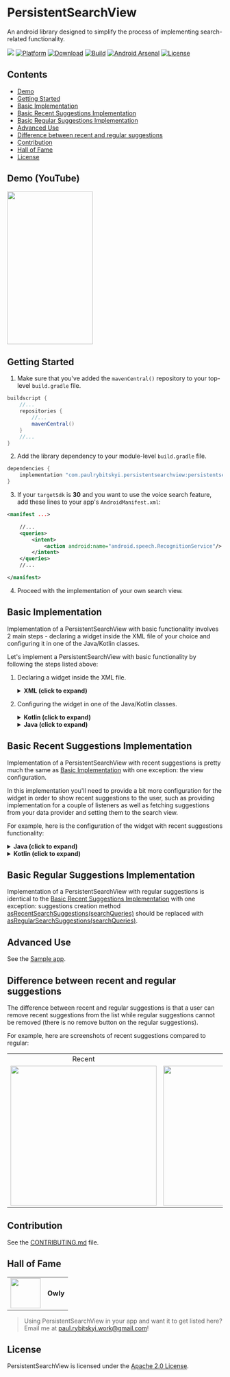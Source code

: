 # PersistentSearchView
An android library designed to simplify the process of implementing search-related functionality.

![](https://img.shields.io/badge/API-21%2B-orange.svg?style=flat)
[![Platform](https://img.shields.io/badge/platform-Android-green.svg)](http://developer.android.com/index.html)
[![Download](https://img.shields.io/maven-central/v/com.paulrybitskyi.persistentsearchview/persistentsearchview.svg?label=Download)](https://search.maven.org/search?q=com.paulrybitskyi.persistentsearchview)
[![Build](https://github.com/mars885/persistent-search-view/workflows/Build/badge.svg?branch=master)](https://github.com/mars885/persistent-search-view/actions)
[![Android Arsenal](https://img.shields.io/badge/Android%20Arsenal-PersistentSearchView-brightgreen.svg?style=flat)](https://android-arsenal.com/details/1/7102)
[![License](https://img.shields.io/badge/License-Apache%202.0-blue.svg)](https://opensource.org/licenses/Apache-2.0)

## Contents

* [Demo](#demo-youtube)
* [Getting Started](#getting-started)
* [Basic Implementation](#basic-implementation)
* [Basic Recent Suggestions Implementation](#basic-recent-suggestions-implementation)
* [Basic Regular Suggestions Implementation](#basic-regular-suggestions-implementation)
* [Advanced Use](#advanced-use)
* [Difference between recent and regular suggestions](#difference-between-recent-and-regular-suggestions)
* [Contribution](#contribution)
* [Hall of Fame](#hall-of-fame)
* [License](#license)

## Demo (YouTube)

<a href="https://www.youtube.com/watch?v=t6AgY0hYJHU">
<img src="/media/video_thumbnail.jpg" width="200" height="356"/>
</a>

## Getting Started

1. Make sure that you've added the `mavenCentral()` repository to your top-level `build.gradle` file.

````groovy
buildscript {
    //...
    repositories {
        //...
        mavenCentral()
    }
    //...
}
````

2. Add the library dependency to your module-level `build.gradle` file. 

````groovy
dependencies {
    implementation "com.paulrybitskyi.persistentsearchview:persistentsearchview:1.1.4"
}
````

3. If your `targetSdk` is **30** and you want to use the voice search feature, add these lines to your app's `AndroidManifest.xml`:

````xml
<manifest ...>

    //...
    <queries>
        <intent>
            <action android:name="android.speech.RecognitionService"/>
        </intent>
    </queries>
    //...

</manifest>
````
4. Proceed with the implementation of your own search view.

## Basic Implementation

Implementation of a PersistentSearchView with basic functionality involves 2 main steps - declaring a widget inside the XML file of your choice and configuring it in one of the Java/Kotlin classes.

Let's implement a PersistentSearchView with basic functionality by following the steps listed above:

1. Declaring a widget inside the XML file.

    <details><summary><b>XML (click to expand)</b></summary>
    <p>

    ````xml
    <?xml version="1.0" encoding="utf-8"?>
    <RelativeLayout
        xmlns:android="http://schemas.android.com/apk/res/android"
        xmlns:app="http://schemas.android.com/apk/res-auto"
        android:layout_width="match_parent"
        android:layout_height="match_parent">

        <!-- Other widgets here -->

        <com.paulrybitskyi.persistentsearchview.PersistentSearchView
            android:id="@+id/persistentSearchView"
            android:layout_width="match_parent"
            android:layout_height="wrap_content"
            android:paddingTop="4dp"
            android:paddingLeft="4dp"
            android:paddingStart="4dp"
            android:paddingRight="4dp"
            android:paddingEnd="4dp"/>

    </RelativeLayout>
    ````
    </p></details>

2. Configuring the widget in one of the Java/Kotlin classes.

    <details><summary><b>Kotlin (click to expand)</b></summary>
    <p>

    ````kotlin
    override fun onCreate(savedInstanceState: Bundle?) {
        super.onCreate(savedInstanceState)
        setContentView(R.layout.demo_activity_layout)

        //...

        with(persistentSearchView) {
            setOnLeftBtnClickListener {
                // Handle the left button click
            }
            setOnClearInputBtnClickListener {
                // Handle the clear input button click
            }

            // Setting a delegate for the voice recognition input
            setVoiceRecognitionDelegate(VoiceRecognitionDelegate(this@DemoActivity))

            setOnSearchConfirmedListener { searchView, query ->
                // Handle a search confirmation. This is the place where you'd
                // want to perform a search against your data provider.
            }

            // Disabling the suggestions since they are unused in
            // the simple implementation
            setSuggestionsDisabled(true)
        }
    }


    //...


    override fun onActivityResult(requestCode: Int, resultCode: Int, data: Intent?) {
        super.onActivityResult(requestCode, resultCode, data)

        // Calling the voice recognition delegate to properly handle voice input results
        VoiceRecognitionDelegate.handleResult(persistentSearchView, requestCode, resultCode, data)
    }
    ````

    </p></details>

    <details><summary><b>Java (click to expand)</b></summary>
    <p>

    ````java
    @Override
    protected void onCreate(Bundle savedInstanceState) {
        super.onCreate(savedInstanceState);
        setContentView(R.layout.demo_activity_layout);

        //...

        persistentSearchView.setOnLeftBtnClickListener(new OnClickListener() {

            @Override
            public void onClick(View view) {
                // Handle the left button click
            }

        });

        persistentSearchView.setOnClearInputBtnClickListener(new OnClickListener() {

            @Override
            public void onClick(View view) {
                // Handle the clear input button click
            }

        });

        // Setting a delegate for the voice recognition input
        persistentSearchView.setVoiceRecognitionDelegate(new VoiceRecognitionDelegate(this));

        persistentSearchView.setOnSearchConfirmedListener(new OnSearchConfirmedListener() {

            @Override
            public void onSearchConfirmed(PersistentSearchView searchView, String query) {
                // Handle a search confirmation. This is the place where you'd
                // want to perform a search against your data provider.
            }

        });

        // Disabling the suggestions since they are unused in
        // the simple implementation
        persistentSearchView.setSuggestionsDisabled();
    }


    //...


    @Override
    protected fun onActivityResult(int requestCode, int resultCode, Intent data) {
        super.onActivityResult(requestCode, resultCode, data);

        // Calling the voice recognition delegate to properly handle voice input results
        VoiceRecognitionDelegate.handleResult(persistentSearchView, requestCode, resultCode, data);
    }
    ````

    </p></details>

## Basic Recent Suggestions Implementation

Implementation of a PersistentSearchView with recent suggestions is pretty much the same as [Basic Implementation](#basic-implementation) with one exception: the view configuration.

In this implementation you'll need to provide a bit more configuration for the widget in order to show recent suggestions to the user, such as providing implementation for a couple of listeners as well as fetching suggestions from your data provider and setting them to the search view.

For example, here is the configuration of the widget with recent suggestions functionality:

<details><summary><b>Java (click to expand)</b></summary>
<p>

````java
@Override
protected void onCreate(Bundle savedInstanceState) {
    super.onCreate(savedInstanceState);
    setContentView(R.layout.demo_activity_layout);

    //...

    persistentSearchView.setOnLeftBtnClickListener(new OnClickListener() {
        
        @Override
        public void onClick(View view) {
            // Handle the left button click
        }

    });

    persistentSearchView.setOnClearInputBtnClickListener(new OnClickListener() {
        
        @Override
        public void onClick(View view) {
            // Handle the clear input button click
        }

    });

    // Setting a delegate for the voice recognition input
    persistentSearchView.setVoiceRecognitionDelegate(new VoiceRecognitionDelegate(this));

    persistentSearchView.setOnSearchConfirmedListener(new OnSearchConfirmedListener() {

        @Override
        public void onSearchConfirmed(PersistentSearchView searchView, String query) {
            // Handle a search confirmation. This is the place where you'd
            // want to save a new query and perform a search against your
            // data provider.
        }

    });

    persistentSearchView.setOnSearchQueryChangeListener(new OnSearchQueryChangeListener() {
        
        @Override
        public void onSearchQueryChanged(PersistentSearchView searchView, String oldQuery, String newQuery) {
            // Handle a search query change. This is the place where you'd
            // want load new suggestions based on the newQuery parameter.
        }

    });

    persistentSearchView.setOnSuggestionChangeListener(new OnSuggestionChangeListener() {

        @Override
        public void onSuggestionPicked(SuggestionItem suggestion) {
            // Handle a suggestion pick event. This is the place where you'd
            // want to perform a search against your data provider.
        }

        @Override
        public void onSuggestionRemoved(SuggestionItem suggestion) {
            // Handle a suggestion remove event. This is the place where
            // you'd want to remove the suggestion from your data provider.
        }

    });
}
	

//...


@Override
public void onResume() {
    super.onResume();

    List<String> searchQueries = null;

    // Fetching the search queries from the data provider
    if(persistentSearchView.isInputQueryEmpty) {
        searchQueries = mDataProvider.getInitialSearchQueries();
    } else {
        searchQueries = mDataProvider.getSuggestionsForQuery(persistentSearchView.inputQuery);
    }

    // Converting them to recent suggestions and setting them to the widget
    persistentSearchView.setSuggestions(SuggestionCreationUtil.asRecentSearchSuggestions(searchQueries), false);
}

	
//...


@Override
protected fun onActivityResult(int requestCode, int resultCode, Intent data) {
    super.onActivityResult(requestCode, resultCode, data);

    // Calling the voice recognition delegate to properly handle voice input results
    VoiceRecognitionDelegate.handleResult(persistentSearchView, requestCode, resultCode, data);
}
````

</p></details>

<details><summary><b>Kotlin (click to expand)</b></summary>
<p>

````kotlin
override fun onCreate(savedInstanceState: Bundle?) {
    super.onCreate(savedInstanceState)
    setContentView(R.layout.demo_activity_layout)

    //...

    with(persistentSearchView) {
        setOnLeftBtnClickListener {
            // Handle the left button click
        }
        setOnClearInputBtnClickListener {
            // Handle the clear input button click
        }

        // Setting a delegate for the voice recognition input
        setVoiceRecognitionDelegate(VoiceRecognitionDelegate(this@DemoActivity))

        setOnSearchConfirmedListener { searchView, query ->
            // Handle a search confirmation. This is the place where you'd
            // want to save a new query and perform a search against your
            // data provider.
        }

        setOnSearchQueryChangeListener { searchView, oldQuery, newQuery ->
            // Handle a search query change. This is the place where you'd
            // want load new suggestions based on the newQuery parameter.
        }

        setOnSuggestionChangeListener(object : OnSuggestionChangeListener {

            override fun onSuggestionPicked(suggestion: SuggestionItem) {
                // Handle a suggestion pick event. This is the place where you'd
                // want to perform a search against your data provider.
            }

            override fun onSuggestionRemoved(suggestion: SuggestionItem) {
                // Handle a suggestion remove event. This is the place where
                // you'd want to remove the suggestion from your data provider.
            }

        })
    }
}


//...


override fun onResume() {
    super.onResume()

    // Fetching the search queries from the data provider
    val searchQueries = if(persistentSearchView.isInputQueryEmpty) {
        mDataProvider.getInitialSearchQueries()
    } else {
        mDataProvider.getSuggestionsForQuery(persistentSearchView.inputQuery)
    }

    // Converting them to recent suggestions and setting them to the widget
    persistentSearchView.setSuggestions(SuggestionCreationUtil.asRecentSearchSuggestions(searchQueries), false)
}


//...


override fun onActivityResult(requestCode: Int, resultCode: Int, data: Intent?) {
    super.onActivityResult(requestCode, resultCode, data)

    // Calling the voice recognition delegate to properly handle voice input results
    VoiceRecognitionDelegate.handleResult(persistentSearchView, requestCode, resultCode, data)
}
````

</p></details>

## Basic Regular Suggestions Implementation

Implementation of a PersistentSearchView with regular suggestions is identical to the [Basic Recent Suggestions Implementation](#basic-recent-suggestions-implementation) with one exception: suggestions creation method [asRecentSearchSuggestions(searchQueries)](https://github.com/mars885/persistentsearchview/blob/master/persistentsearchview/src/main/java/com/paulrybitskyi/persistentsearchview/utils/SuggestionCreationUtil.java#L47) should be replaced with [asRegularSearchSuggestions(searchQueries)](https://github.com/mars885/persistentsearchview/blob/master/persistentsearchview/src/main/java/com/paulrybitskyi/persistentsearchview/utils/SuggestionCreationUtil.java#L62).

## Advanced Use

See the [Sample app](https://github.com/mars885/persistentsearchview/tree/master/sample).

## Difference between recent and regular suggestions

The difference between recent and regular suggestions is that a user can remove recent suggestions from the list while regular suggestions cannot be removed (there is no remove button on the regular suggestions).

For example, here are screenshots of recent suggestions compared to regular:

<table>
	<tbody>
		<tr>
			<td align="center">Recent</td>
			<td align="center">Regular</td>
		</tr>
		<tr>
			<td align="center">
				<img src="/media/recent_suggestions.jpg" width="341" height="326"/>
			</td>
			<td align="center">
				<img src="/media/regular_suggestions.jpg" width="341" height="326"/>
			</td>
		</tr>
	</tbody>
</table>

## Contribution

See the [CONTRIBUTING.md](CONTRIBUTING.md) file.

## Hall of Fame

<table>
    <tbody>
        <tr>
            <td align="center">
                <a href="https://play.google.com/store/apps/details?id=com.arthurivanets.owly">
	                <img src="https://lh3.googleusercontent.com/FHaz_qNghV02MpQBEnR4K3yVGsbS_0qcUsEHidzfujI3V01zyLp6yo7oK0-ymILdRk9k=s360" width="70" height="70"/>
                </a>
            </td>
            <td align="center"><b>Owly</b></td>
        </tr>
    </tbody>
</table>

> Using PersistentSearchView in your app and want it to get listed here? Email me at paul.rybitskyi.work@gmail.com!

## License

PersistentSearchView is licensed under the [Apache 2.0 License](LICENSE).